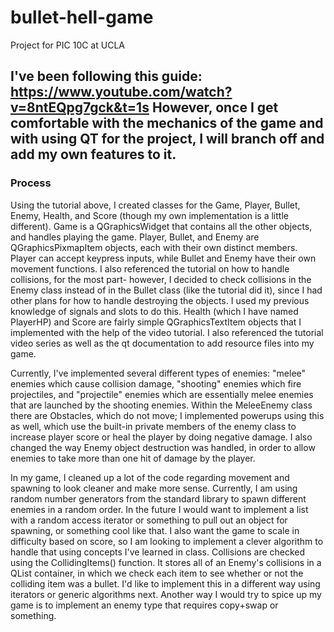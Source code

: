 # bullet-hell-game
Project for PIC 10C at UCLA

I've been following this guide: https://www.youtube.com/watch?v=8ntEQpg7gck&t=1s
However, once I get comfortable with the mechanics of the game and with using QT for the project, I will branch off and add my own features to it.
-
### Process
Using the tutorial above, I created classes for the Game, Player, Bullet, Enemy, Health, and Score (though my own implementation is a little different). Game is a QGraphicsWidget that contains all the other objects, and handles playing the game. Player, Bullet, and Enemy are QGraphicsPixmapItem objects, each with their own distinct members. Player can accept keypress inputs, while Bullet and Enemy have their own movement functions. I also referenced the tutorial on how to handle collisions, for the most part- however, I decided to check collisions in the Enemy class instead of in the Bullet class (like the tutorial did it), since I had other plans for how to handle destroying the objects. I used my previous knowledge of signals and slots to do this. Health (which I have named PlayerHP) and Score are fairly simple QGraphicsTextItem objects that I implemented with the help of the video tutorial. I also referenced the tutorial video series as well as the qt documentation to add resource files into my game.

Currently, I've implemented several different types of enemies: "melee" enemies which cause collision damage, "shooting" enemies which fire projectiles, and "projectile" enemies which are essentially melee enemies that are launched by the shooting enemies. Within the MeleeEnemy class there are Obstacles, which do not move; I implemented powerups using this as well, which use the built-in private members of the enemy class to increase player score or heal the player by doing negative damage. 
I also changed the way Enemy object destruction was handled, in order to allow enemies to take more than one hit of damage by the player. 

In my game, I cleaned up a lot of the code regarding movement and spawning to look cleaner and make more sense. Currently, I am using random number generators from the standard library to spawn different enemies in a random order. In the future I would want to implement a list with a random access iterator or something to pull out an object for spawning, or something cool like that. I also want the game to scale in difficulty based on score, so I am looking to implement a clever algorithm to handle that using concepts I've learned in class.
Collisions are checked using the CollidingItems() function. It stores all of an Enemy's collisions in a QList container, in which we check each item to see whether or not the colliding item was a bullet. I'd like to implement this in a different way using iterators or generic algorithms next. Another way I would try to spice up my game is to implement an enemy type that requires copy+swap or something.

